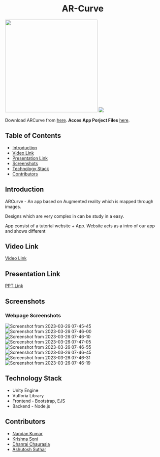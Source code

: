<h1 style="text-align: center;  align-items: center;">AR-Curve</h1>

<img src="https://i.postimg.cc/RFFWF4vg/built-at-hack.jpg" width=300px>

<img src="https://paas-s3-broker-prod-lon-2edbd31f-65e0-4d35-9755-fde7c3b1b292.s3.amazonaws.com/images/AR_VR_person_with_VR_headset.original.png">

Download ARCurve from [here](https://drive.google.com/file/d/1yaKfTfUuBlSFUq567fS4NHGacqgxLnLw/view?usp=share_link).
<strong>Acces App Porject Files</strong> [here](https://drive.google.com/drive/folders/1PKlxToWw_6dAT2w8AyqJi0DI-0CFhLe1?usp=share_link).

## Table of Contents
- [Introduction](#introduction)
- [Video Link](#video-link)
- [Presentation Link](#presentation-link)
- [Screenshots](#screenshots)
- [Technology Stack](#technology-stack)
- [Contributors](#contributors)

## Introduction
ARCurve - An app based on Augmented reality which is mapped through images.

Designs which are very complex in can be study in a easy.

App consist of a tutorial website + App. 
Website acts as a intro of our app and shows different


## Video Link
[Video Link](https://drive.google.com/file/d/1aZEm35kdcvImdupOCr72d7xPorj_qQf7/view?usp=share_link)

## Presentation Link
[PPT Link](https://docs.google.com/presentation/d/1Gk6m0QN8Wsr0BYXDq1FQGdbIKeVLzxZHxmSfsXWojH0/edit#slide=id.p)

## Screenshots

### Webpage Screenshots
![Screenshot from 2023-03-26 07-45-45](https://user-images.githubusercontent.com/81418590/227752711-10163742-9e05-4b5f-938d-c52498a795da.png)
![Screenshot from 2023-03-26 07-46-00](https://user-images.githubusercontent.com/81418590/227752717-32deafae-8b80-4e24-851d-555f0657dca2.png)
![Screenshot from 2023-03-26 07-46-10](https://user-images.githubusercontent.com/81418590/227752719-dcf47dc8-d9be-4d3b-969a-1feeb57ee313.png)
![Screenshot from 2023-03-26 07-47-05](https://user-images.githubusercontent.com/81418590/227752727-ad854005-b390-40d8-8282-de627390b915.png)
![Screenshot from 2023-03-26 07-46-55](https://user-images.githubusercontent.com/81418590/227752735-ba4b38fa-2c3b-4b05-b163-94dc968184b2.png)
![Screenshot from 2023-03-26 07-46-45](https://user-images.githubusercontent.com/81418590/227752739-c9d9311b-3bc0-4ebc-86d7-cb2087cb5647.png)
![Screenshot from 2023-03-26 07-46-31](https://user-images.githubusercontent.com/81418590/227752756-c1c08515-b348-4a68-948f-2673ea7589fb.png)
![Screenshot from 2023-03-26 07-46-19](https://user-images.githubusercontent.com/81418590/227752786-71b956f3-a3cb-4433-9078-0d2ebc9d9d95.png)


## Technology Stack
- Unity Engine
- Vulforia Library
- Frontend - Bootstrap, EJS
- Backend - Node.js

## Contributors
- [Nandan Kumar](https://github.com/DE-Nandan)
- [Krishna Soni](https://github.com/Krishna1922)
- [Dhanraj Chaurasia](https://github.com/dhanrajchaurasia)
- [Ashutosh Suthar](https://github.com/ashutoshsuthar2020)
